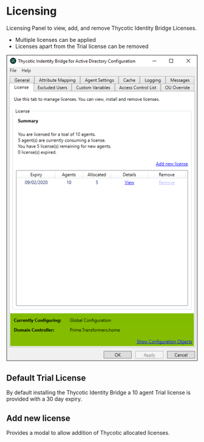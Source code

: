 [title]: # (Licensing)
[tags]: # (panel)
[priority]: # (3)
# Licensing

Licensing Panel to view, add, and remove Thycotic Identity Bridge Licenses.

* Multiple licenses can be applied
* Licenses apart from the Trial license can be removed

![licensing](../images/licensing.png "Licensing tab of the Bridge Configuration tool")

## Default Trial License

By default installing the Thycotic Identity Bridge a 10 agent Trial license is provided with a 30 day expiry.

## Add new license

Provides a modal to allow addition of Thycotic allocated licenses.
